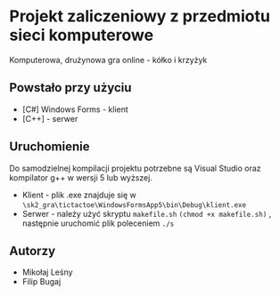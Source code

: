 # Projekt zaliczeniowy z przedmiotu sieci komputerowe

Komputerowa, drużynowa gra online - kółko i krzyżyk


## Powstało przy użyciu

* [C#] Windows Forms - klient 
* [C++] - serwer

## Uruchomienie

Do samodzielnej kompilacji projektu potrzebne są Visual Studio oraz kompilator g++ w wersji 5 lub wyższej.

* Klient - plik .exe znajduje się w ```\sk2_gra\tictactoe\WindowsFormsApp5\bin\Debug\klient.exe```
* Serwer - należy użyć skryptu ```makefile.sh``` ```(chmod +x makefile.sh)``` , następnie uruchomić plik poleceniem ```./s``` 

## Autorzy

* Mikołaj Leśny
* Filip Bugaj
